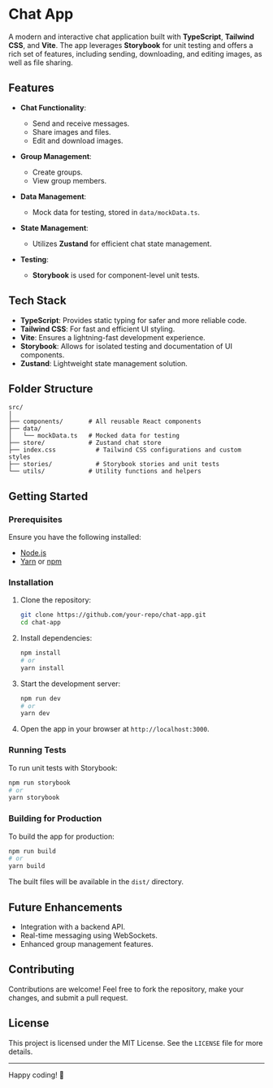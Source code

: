 # Chat App

A modern and interactive chat application built with **TypeScript**, **Tailwind CSS**, and **Vite**. The app leverages **Storybook** for unit testing and offers a rich set of features, including sending, downloading, and editing images, as well as file sharing.

## Features

- **Chat Functionality**:
  - Send and receive messages.
  - Share images and files.
  - Edit and download images.

- **Group Management**:
  - Create groups.
  - View group members.

- **Data Management**:
  - Mock data for testing, stored in `data/mockData.ts`.

- **State Management**:
  - Utilizes **Zustand** for efficient chat state management.

- **Testing**:
  - **Storybook** is used for component-level unit tests.

## Tech Stack

- **TypeScript**: Provides static typing for safer and more reliable code.
- **Tailwind CSS**: For fast and efficient UI styling.
- **Vite**: Ensures a lightning-fast development experience.
- **Storybook**: Allows for isolated testing and documentation of UI components.
- **Zustand**: Lightweight state management solution.

## Folder Structure

```plaintext
src/
│
├── components/       # All reusable React components
├── data/
│   └── mockData.ts   # Mocked data for testing
├── store/            # Zustand chat store
├── index.css           # Tailwind CSS configurations and custom styles
├── stories/            # Storybook stories and unit tests
└── utils/            # Utility functions and helpers
```

## Getting Started

### Prerequisites

Ensure you have the following installed:

- [Node.js](https://nodejs.org/)
- [Yarn](https://yarnpkg.com/) or [npm](https://www.npmjs.com/)

### Installation

1. Clone the repository:
   ```bash
   git clone https://github.com/your-repo/chat-app.git
   cd chat-app
   ```

2. Install dependencies:
   ```bash
   npm install
   # or
   yarn install
   ```

3. Start the development server:
   ```bash
   npm run dev
   # or
   yarn dev
   ```

4. Open the app in your browser at `http://localhost:3000`.

### Running Tests

To run unit tests with Storybook:

```bash
npm run storybook
# or
yarn storybook
```

### Building for Production

To build the app for production:

```bash
npm run build
# or
yarn build
```

The built files will be available in the `dist/` directory.

## Future Enhancements

- Integration with a backend API.
- Real-time messaging using WebSockets.
- Enhanced group management features.

## Contributing

Contributions are welcome! Feel free to fork the repository, make your changes, and submit a pull request.

## License

This project is licensed under the MIT License. See the `LICENSE` file for more details.

---

Happy coding! 🚀